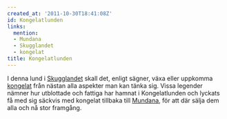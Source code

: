 ```yaml
---
created_at: '2011-10-30T18:41:08Z'
id: Kongelatlunden
links:
  mention:
  - Mundana
  - Skugglandet
  - kongelat
title: Kongelatlunden
---
```


I denna lund i [Skugglandet] skall det, enligt sägner, växa eller uppkomma [kongelat] från nästan
alla aspekter man kan tänka sig. Vissa legender nämner hur utblottade och fattiga har hamnat i
Kongelatlunden och lyckats få med sig säckvis med kongelat tillbaka till [Mundana], för att där
sälja dem alla och nå stor framgång.

  [Skugglandet]: Skugglandet
  [kongelat]: kongelat
  [Mundana]: Mundana
